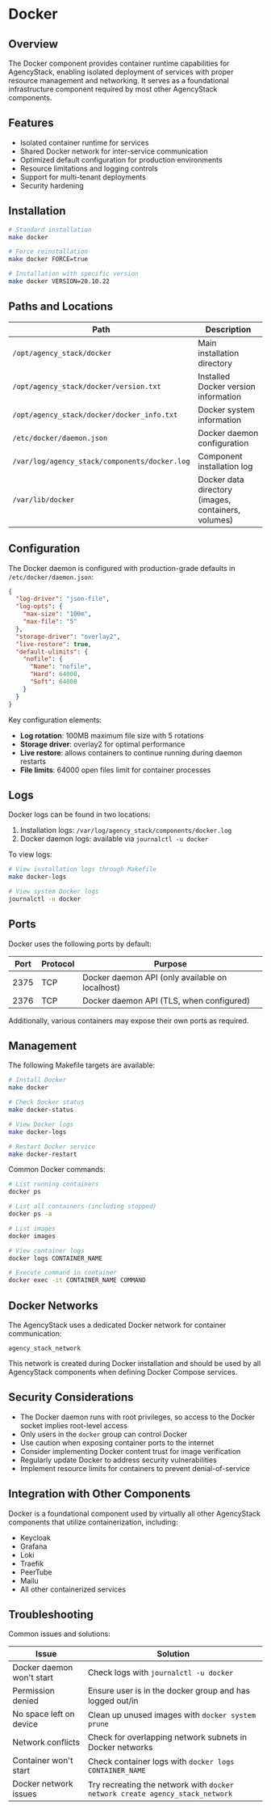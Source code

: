 # Docker

## Overview
The Docker component provides container runtime capabilities for AgencyStack, enabling isolated deployment of services with proper resource management and networking. It serves as a foundational infrastructure component required by most other AgencyStack components.

## Features
- Isolated container runtime for services
- Shared Docker network for inter-service communication
- Optimized default configuration for production environments
- Resource limitations and logging controls
- Support for multi-tenant deployments
- Security hardening

## Installation

```bash
# Standard installation
make docker

# Force reinstallation
make docker FORCE=true

# Installation with specific version
make docker VERSION=20.10.22
```

## Paths and Locations

| Path | Description |
|------|-------------|
| `/opt/agency_stack/docker` | Main installation directory |
| `/opt/agency_stack/docker/version.txt` | Installed Docker version information |
| `/opt/agency_stack/docker/docker_info.txt` | Docker system information |
| `/etc/docker/daemon.json` | Docker daemon configuration |
| `/var/log/agency_stack/components/docker.log` | Component installation log |
| `/var/lib/docker` | Docker data directory (images, containers, volumes) |

## Configuration

The Docker daemon is configured with production-grade defaults in `/etc/docker/daemon.json`:

```json
{
  "log-driver": "json-file",
  "log-opts": {
    "max-size": "100m",
    "max-file": "5"
  },
  "storage-driver": "overlay2",
  "live-restore": true,
  "default-ulimits": {
    "nofile": {
      "Name": "nofile",
      "Hard": 64000,
      "Soft": 64000
    }
  }
}
```

Key configuration elements:
- **Log rotation**: 100MB maximum file size with 5 rotations
- **Storage driver**: overlay2 for optimal performance
- **Live restore**: allows containers to continue running during daemon restarts
- **File limits**: 64000 open files limit for container processes

## Logs

Docker logs can be found in two locations:

1. Installation logs: `/var/log/agency_stack/components/docker.log`
2. Docker daemon logs: available via `journalctl -u docker`

To view logs:

```bash
# View installation logs through Makefile
make docker-logs

# View system Docker logs
journalctl -u docker
```

## Ports

Docker uses the following ports by default:

| Port | Protocol | Purpose |
|------|----------|---------|
| 2375 | TCP | Docker daemon API (only available on localhost) |
| 2376 | TCP | Docker daemon API (TLS, when configured) |

Additionally, various containers may expose their own ports as required.

## Management

The following Makefile targets are available:

```bash
# Install Docker
make docker

# Check Docker status
make docker-status

# View Docker logs
make docker-logs

# Restart Docker service
make docker-restart
```

Common Docker commands:

```bash
# List running containers
docker ps

# List all containers (including stopped)
docker ps -a

# List images
docker images

# View container logs
docker logs CONTAINER_NAME

# Execute command in container
docker exec -it CONTAINER_NAME COMMAND
```

## Docker Networks

The AgencyStack uses a dedicated Docker network for container communication:

```
agency_stack_network
```

This network is created during Docker installation and should be used by all AgencyStack components when defining Docker Compose services.

## Security Considerations

- The Docker daemon runs with root privileges, so access to the Docker socket implies root-level access
- Only users in the `docker` group can control Docker
- Use caution when exposing container ports to the internet
- Consider implementing Docker content trust for image verification
- Regularly update Docker to address security vulnerabilities
- Implement resource limits for containers to prevent denial-of-service

## Integration with Other Components

Docker is a foundational component used by virtually all other AgencyStack components that utilize containerization, including:

- Keycloak
- Grafana
- Loki
- Traefik
- PeerTube
- Mailu
- All other containerized services

## Troubleshooting

Common issues and solutions:

| Issue | Solution |
|-------|----------|
| Docker daemon won't start | Check logs with `journalctl -u docker` |
| Permission denied | Ensure user is in the docker group and has logged out/in |
| No space left on device | Clean up unused images with `docker system prune` |
| Network conflicts | Check for overlapping network subnets in Docker networks |
| Container won't start | Check container logs with `docker logs CONTAINER_NAME` |
| Docker network issues | Try recreating the network with `docker network create agency_stack_network` |
